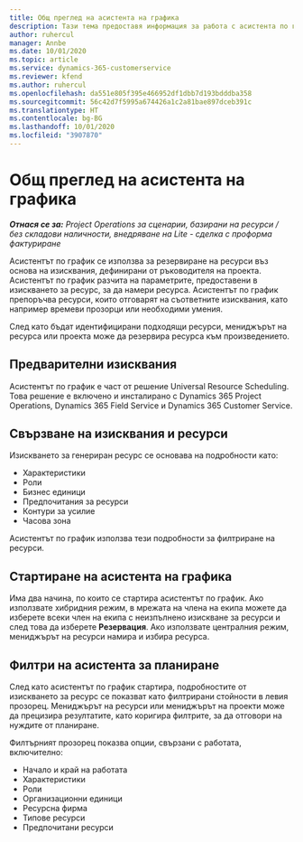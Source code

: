 ```yaml
---
title: Общ преглед на асистента на графика
description: Тази тема предоставя информация за работа с асистента по график за резервиране на ресурси.
author: ruhercul
manager: Annbe
ms.date: 10/01/2020
ms.topic: article
ms.service: dynamics-365-customerservice
ms.reviewer: kfend
ms.author: ruhercul
ms.openlocfilehash: da551e805f395e466952df1dbb7d193bdddba358
ms.sourcegitcommit: 56c42d7f5995a674426a1c2a81bae897dceb391c
ms.translationtype: HT
ms.contentlocale: bg-BG
ms.lasthandoff: 10/01/2020
ms.locfileid: "3907870"
---
```

# <a name="schedule-assistant-overview"></a>Общ преглед на асистента на графика

_**Отнася се за:** Project Operations за сценарии, базирани на ресурси / без складови наличности, внедряване на Lite - сделка с проформа фактуриране_

Асистентът по график се използва за резервиране на ресурси въз основа на изисквания, дефинирани от ръководителя на проекта. Асистентът по график разчита на параметрите, предоставени в изискването за ресурс, за да намери ресурса. Асистентът по график препоръчва ресурси, които отговарят на съответните изисквания, като например времеви прозорци или необходими умения.

След като бъдат идентифицирани подходящи ресурси, мениджърът на ресурса или проекта може да резервира ресурса към произведението.

## <a name="prerequisites"></a>Предварителни изисквания

Асистентът по график е част от решение Universal Resource Scheduling. Това решение е включено и инсталирано с Dynamics 365 Project Operations, Dynamics 365 Field Service и Dynamics 365 Customer Service.

## <a name="matching-requirements-and-resources"></a>Свързване на изисквания и ресурси

Изискването за генериран ресурс се основава на подробности като:

-   Характеристики
-   Роли
-   Бизнес единици
-   Предпочитания за ресурси
-   Контури за усилие
-   Часова зона

Асистентът по график използва тези подробности за филтриране на ресурси.

## <a name="launch-the-schedule-assistant"></a>Стартиране на асистента на графика

Има два начина, по които се стартира асистентът по график. Ако използвате хибридния режим, в мрежата на члена на екипа можете да изберете всеки член на екипа с неизпълнено изискване за ресурси и след това да изберете **Резервация**. Ако използвате централния режим, мениджърът на ресурси намира и избира ресурса.

## <a name="schedule-assistant-filters"></a>Филтри на асистента за планиране

След като асистентът по график стартира, подробностите от изискването за ресурс се показват като филтрирани стойности в левия прозорец. Мениджърът на ресурси или мениджърът на проекти може да прецизира резултатите, като коригира филтрите, за да отговори на нуждите от планиране.

Филтърният прозорец показва опции, свързани с работата, включително:

-   Начало и край на работата
-   Характеристики
-   Роли
-   Организационни единици
-   Ресурсна фирма
-   Типове ресурси
-   Предпочитани ресурси
